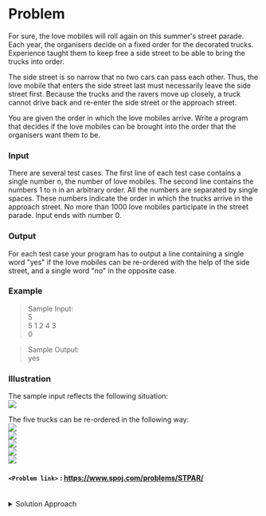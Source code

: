 # Problem
For sure, the love mobiles will roll again on this summer's street parade. Each year, the organisers decide on a fixed order for the decorated trucks. Experience taught them to keep free a side street to be able to bring the trucks into order.

The side street is so narrow that no two cars can pass each other. Thus, the love mobile that enters the side street last must necessarily leave the side street first. Because the trucks and the ravers move up closely, a truck cannot drive back and re-enter the side street or the approach street.

You are given the order in which the love mobiles arrive. Write a program that decides if the love mobiles can be brought into the order that the organisers want them to be.

### Input
There are several test cases. The first line of each test case contains a single number n, the number of love mobiles. The second line contains the numbers 1 to n in an arbitrary order. All the numbers are separated by single spaces. These numbers indicate the order in which the trucks arrive in the approach street. No more than 1000 love mobiles participate in the street parade. Input ends with number 0.

### Output
For each test case your program has to output a line containing a single word "yes" if the love mobiles can be re-ordered with the help of the side street, and a single word "no" in the opposite case.

### Example
>Sample Input:<br/>
5<br/>
5 1 2 4 3<br/> 
0<br/>

>Sample Output:<br/>
yes<br/>

### Illustration
The sample input reflects the following situation:<br/>
![](https://i.imgur.com/LCK7LrT.gif)

The five trucks can be re-ordered in the following way:<br/>
![](https://i.imgur.com/VuIfSEz.gif)<br/>
![](https://i.imgur.com/jPGvbez.gif)<br/>
![](https://i.imgur.com/DHSIGsI.gif)<br/>
![](https://i.imgur.com/tfYPTwo.gif)<br/>
![](https://i.imgur.com/FYhshvS.gif)

#### `<Problem link>` : <https://www.spoj.com/problems/STPAR/>
<br/>
<details>
  <summary>Solution Approach</summary>
  
  ######
  
  We can't reorder the trucks in two scenarios:
  - If the required truck is neither the current truck nor the first truck in the side street.
  - If we place a higher number truck before a lower number truck in the side street.
  
  We place trucks in the side street avoiding the second scenario. While doing so if the first scenario is met then the answer is **no** else the ans is **yes**.
  
</details>
